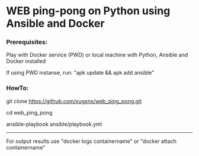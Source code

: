 # WEB ping-pong on Python using Ansible and Docker

### Prerequisites:

Play with Docker service (PWD) or local machine with Python, Ansible and Docker installed

If using PWD instanse, run: "apk update && apk add ansible"

### HowTo:

git clone https://github.com/xugxnx/web_ping_pong.git

cd web_ping_pong

ansible-playbook ansible/playbook.yml

---
For output results use "docker logs containername" or "docker attach containername"
